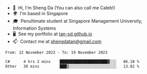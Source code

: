 <!---
tan-sd/tan-sd is a ✨ special ✨ repository because its `README.md` (this file) appears on your GitHub profile.
You can click the Preview link to take a look at your changes.
--->
- 👋  Hi, I'm Sheng Da (You can also call me Caleb!)
- 🌍  I'm based in Singapore
- 🎓  Penultimate student at Singapore Management University, Information Systems
- 🖥️  See my portfolio at [tan-sd.github.io](https://tan-sd.github.io/)
- 📫  Contact me at [shengdatan@gmail.com](mailto:shengdatan@gmail.com)

<!--START_SECTION:waka-->

```txt
From: 12 November 2023 - To: 19 November 2023

C#      4 hrs 2 mins    █████████████████████▓░░░   86.18 %
Other   38 mins         ███▒░░░░░░░░░░░░░░░░░░░░░   13.82 %
```

<!--END_SECTION:waka-->
